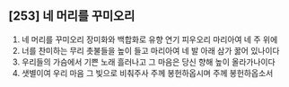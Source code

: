 ## [253] 네 머리를 꾸미오리

1) 네 머리를 꾸미오리 장미화와 백합화로 유향 연기 피우오리 마리아여 네 주 위에
2) 너를 찬미하는 무리 촛불들을 높이 들고 마리아여 네 발 아래 삼가 꿇어 있나이다
3) 우리들의 가슴에서 기쁜 노래 흘러나고 그 마음은 당신 향해 높이 올라가나이다
4) 샛별이여 우리 마음 그 빛으로 비춰주사 주께 봉헌하옵시며 주께 봉헌하옵소서
